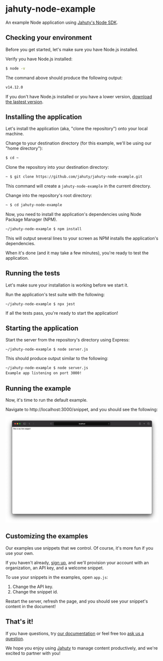 # jahuty-node-example

An example Node application using [Jahuty's Node SDK](https://github.com/jahuty/jahuty-node).

## Checking your environment

Before you get started, let's make sure you have Node.js installed.

Verify you have Node.js installed:

```bash
$ node -v
```

The command above should produce the following output:

```bash
v14.12.0
```

If you don't have Node.js installed or you have a lower version, [download the lastest version](https://nodejs.org/en/download/).

## Installing the application

Let's install the application (aka, "clone the repository") onto your local machine.

Change to your destination directory (for this example, we'll be using our "home directory"):

```bash
$ cd ~
```

Clone the repository into your destination directory:

```bash
~ $ git clone https://github.com/jahuty/jahuty-node-example.git
```

This command will create a `jahuty-node-example` in the current directory.

Change into the repository's root directory:

```bash
~ $ cd jahuty-node-example
```

Now, you need to install the application's dependencies using Node Package Manager (NPM).

```bash
~/jahuty-node-example $ npm install
```

This will output several lines to your screen as NPM installs the application's dependencies.

When it's done (and it may take a few minutes), you're ready to test the application.

## Running the tests

Let's make sure your installation is working before we start it.

Run the application's test suite with the following:

```
~/jahuty-node-example $ npx jest
```

If all the tests pass, you're ready to start the application!

## Starting the application

Start the server from the repository's directory using Express:

```
~/jahuty-node-example $ node server.js
```

This should produce output similar to the following:

```bash
~/jahuty-node-example $ node server.js
Example app listening on port 3000!
```

## Running the example

Now, it's time to run the default example.

Navigate to http://localhost:3000/snippet, and you should see the following:

![Jahuty example](https://github.com/jahuty/jahuty-node-example/blob/master/example.png)

## Customizing the examples

Our examples use snippets that we control. Of course, it's more fun if you use your own.

If you haven't already, [sign up](https://app.jahuty.com/sign-up), and we'll provision your account with an organization, an API key, and a welcome snippet.

To use your snippets in the examples, open `app.js`:

1. Change the API key.
1. Change the snippet id.

Restart the server, refresh the page, and you should see your snippet's content in the document!

## That's it!

If you have questions, try [our documentation](https://docs.jahuty.com) or feel free too [ask us a question](https://www.jahuty.com/contact).

We hope you enjoy using [Jahuty](https://www.jahuty.com/) to manage content productively, and we're excited to partner with you!
